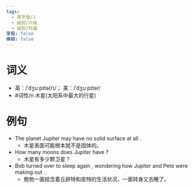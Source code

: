 ```yaml
---
tags:
  - 首字母/J
  - 级别/六级
  - 级别/托福
掌握: false
模糊: false
---
```

# 词义
- 英：/ˈdʒuːpɪtə(r)/； 美：/ˈdʒuːpɪtər/
- #词性/n  木星(太阳系中最大的行星)
# 例句
- The planet Jupiter may have no solid surface at all .
	- 木星表面可能根本就不是固体的。
- How many moons does Jupiter have ?
	- 木星有多少颗卫星？
- Bob turned over to sleep again , wondering how Jupiter and Pete were making out .
	- 鲍勃一面挂念着丘辟特和皮特的生活状况，一面转身又去睡了。
